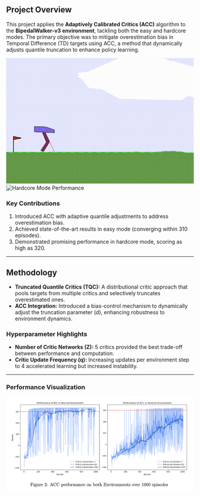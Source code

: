 

## Project Overview

This project applies the **Adaptively Calibrated Critics (ACC)** algorithm to the **BipedalWalker-v3 environment**, tackling both the easy and hardcore modes. The primary objective was to mitigate overestimation bias in Temporal Difference (TD) targets using ACC, a method that dynamically adjusts quantile truncation to enhance policy learning.

![Hardcore Mode Performance](hardcore_mode.gif)
![Hardcore Mode Performance](hardcore_mode_925_optimized.gif)


### Key Contributions
1. Introduced ACC with adaptive quantile adjustments to address overestimation bias.
2. Achieved state-of-the-art results in easy mode (converging within 310 episodes).
3. Demonstrated promising performance in hardcore mode, scoring as high as 320.

---

## Methodology

- **Truncated Quantile Critics (TQC):** A distributional critic approach that pools targets from multiple critics and selectively truncates overestimated ones.
- **ACC Integration:** Introduced a bias-control mechanism to dynamically adjust the truncation parameter ($d$), enhancing robustness to environment dynamics.

### Hyperparameter Highlights
- **Number of Critic Networks (Z):** 5 critics provided the best trade-off between performance and computation.
- **Critic Update Frequency (q):** Increasing updates per environment step to 4 accelerated learning but increased instability.

---

### Performance Visualization

![Performance Summary](peformance.png)


